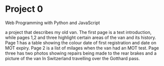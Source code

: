 # Project 0

Web Programming with Python and JavaScript

a project that describes my old van.
The first page is a text introduction, while pages 1,2 and three highlight certain areas of the van and its history. Page 1 has a table showing the colour date of first registration and date on MOT expiry. Page 2 is a list of milages when the van had an MOT test. Page three has two photos showing repairs being made to the rear brakes and a picture of the van In Switzerland travelling over the Gotthard pass. 
